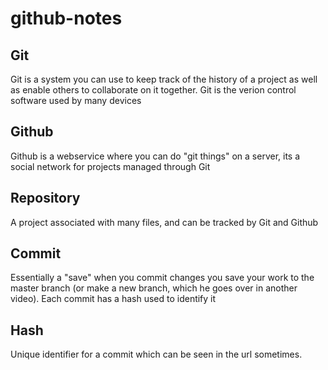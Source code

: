 # github-notes

## Git  

Git is a system you can use to keep track of the history of a project as well as enable others to collaborate on it together. Git is the verion control software used by many devices 

## Github 

Github is a webservice where you can do "git things" on a server, its a social network for projects managed through Git 

## Repository 

A project associated with many files, and can be tracked by Git and Github 

## Commit 

Essentially a "save" when you commit changes you save your work to the master branch (or make a new branch, which he goes over in another video). Each commit has a hash used to identify it 

## Hash 

Unique identifier for a commit which can be seen in the url sometimes. 
